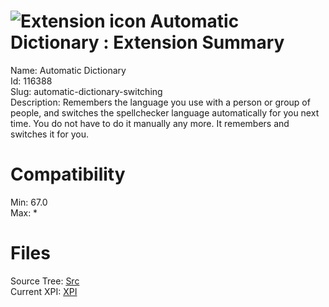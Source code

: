 # ![Extension icon](https://addons.thunderbird.net/user-media/addon_icons/116/116388-64.png?modified=1502439620) Automatic Dictionary : Extension Summary

Name: Automatic Dictionary  
Id: 116388  
Slug: automatic-dictionary-switching  
Description: Remembers the language you use with a person or group of people, and switches the spellchecker language automatically for you next time. You do not have to do it manually any more. It remembers and switches it for you.
  

# Compatibility
Min: 67.0  
Max: *  

# Files

Source Tree: [Src](C:/Dev/Thunderbird/ThunderKdB/xall/x68/116388-automatic-dictionary-switching/src)  
Current XPI: [XPI](C:/Dev/Thunderbird/ThunderKdB/xall/x68/116388-automatic-dictionary-switching/xpi)  




